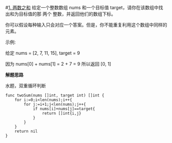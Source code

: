 #[1. 两数之和](https://leetcode-cn.com/problems/two-sum/)
给定一个整数数组 nums 和一个目标值 target，请你在该数组中找出和为目标值的那 两个 整数，并返回他们的数组下标。

你可以假设每种输入只会对应一个答案。但是，你不能重复利用这个数组中同样的元素。

示例:

给定 nums = [2, 7, 11, 15], target = 9

因为 nums[0] + nums[1] = 2 + 7 = 9
所以返回 [0, 1]

**解题思路**

水题，双重循环判断

```
func twoSum(nums []int, target int) []int {
    for i:=0;i<len(nums);i++{
        for j:=i+1;j<len(nums);j++{
            if nums[i]+nums[j]==target{
                return []int{i,j}
            }
        }
    }
    return nil
}
```